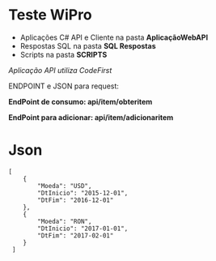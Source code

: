 <h1>Teste WiPro</h1>

<ul>
<li>Aplicações C# API e Cliente na pasta <b>AplicaçãoWebAPI</b></li>
<li>Respostas SQL na pasta <b>SQL Respostas</b></li>
<li>Scripts na pasta <b>SCRIPTS</b></li>
</ul>

<i>Aplicação API utiliza CodeFirst</i>


ENDPOINT e JSON para request:

<b>EndPoint de consumo: api/item/obteritem</b>

<b>EndPoint para adicionar: api/item/adicionaritem</b>

# Json
```
[
    {
        "Moeda": "USD",
        "DtInicio": "2015-12-01",
        "DtFim": "2016-12-01"
    },
    {
        "Moeda": "RON",
        "DtInicio": "2017-01-01",
        "DtFim": "2017-02-01"
    }
 ]
```
